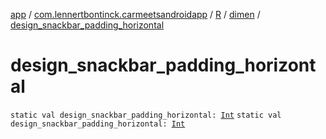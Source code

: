 [app](../../../index.md) / [com.lennertbontinck.carmeetsandroidapp](../../index.md) / [R](../index.md) / [dimen](index.md) / [design_snackbar_padding_horizontal](./design_snackbar_padding_horizontal.md)

# design_snackbar_padding_horizontal

`static val design_snackbar_padding_horizontal: `[`Int`](https://kotlinlang.org/api/latest/jvm/stdlib/kotlin/-int/index.html)
`static val design_snackbar_padding_horizontal: `[`Int`](https://kotlinlang.org/api/latest/jvm/stdlib/kotlin/-int/index.html)